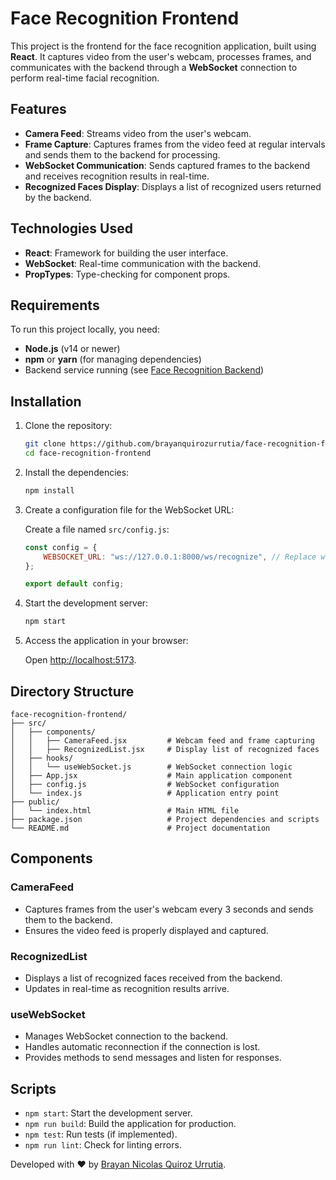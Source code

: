 # Face Recognition Frontend

This project is the frontend for the face recognition application, built using **React**. It captures video from the user's webcam, processes frames, and communicates with the backend through a **WebSocket** connection to perform real-time facial recognition.

## Features

- **Camera Feed**: Streams video from the user's webcam.
- **Frame Capture**: Captures frames from the video feed at regular intervals and sends them to the backend for processing.
- **WebSocket Communication**: Sends captured frames to the backend and receives recognition results in real-time.
- **Recognized Faces Display**: Displays a list of recognized users returned by the backend.

## Technologies Used

- **React**: Framework for building the user interface.
- **WebSocket**: Real-time communication with the backend.
- **PropTypes**: Type-checking for component props.

## Requirements

To run this project locally, you need:

- **Node.js** (v14 or newer)
- **npm** or **yarn** (for managing dependencies)
- Backend service running (see [Face Recognition Backend](https://github.com/brayanquirozurrutia/face-recognition-backend))

## Installation

1. Clone the repository:

   ```bash
   git clone https://github.com/brayanquirozurrutia/face-recognition-frontend.git
   cd face-recognition-frontend
   ```

2. Install the dependencies:

   ```bash
   npm install
   ```

3. Create a configuration file for the WebSocket URL:

   Create a file named `src/config.js`:

   ```javascript
   const config = {
       WEBSOCKET_URL: "ws://127.0.0.1:8000/ws/recognize", // Replace with your backend WebSocket URL
   };

   export default config;
   ```

4. Start the development server:

   ```bash
   npm start
   ```

5. Access the application in your browser:

   Open [http://localhost:5173](http://localhost:5173).

## Directory Structure

```
face-recognition-frontend/
├── src/
│   ├── components/
│   │   ├── CameraFeed.jsx         # Webcam feed and frame capturing
│   │   ├── RecognizedList.jsx     # Display list of recognized faces
│   ├── hooks/
│   │   └── useWebSocket.js        # WebSocket connection logic
│   ├── App.jsx                    # Main application component
│   ├── config.js                  # WebSocket configuration
│   └── index.js                   # Application entry point
├── public/
│   └── index.html                 # Main HTML file
├── package.json                   # Project dependencies and scripts
└── README.md                      # Project documentation
```

## Components

### CameraFeed

- Captures frames from the user's webcam every 3 seconds and sends them to the backend.
- Ensures the video feed is properly displayed and captured.

### RecognizedList

- Displays a list of recognized faces received from the backend.
- Updates in real-time as recognition results arrive.

### useWebSocket

- Manages WebSocket connection to the backend.
- Handles automatic reconnection if the connection is lost.
- Provides methods to send messages and listen for responses.

## Scripts

- `npm start`: Start the development server.
- `npm run build`: Build the application for production.
- `npm test`: Run tests (if implemented).
- `npm run lint`: Check for linting errors.

Developed with ❤️ by [Brayan Nicolas Quiroz Urrutia](https://github.com/brayanquirozurrutia).